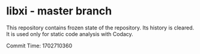 # libxi - master branch

This repository contains frozen state of the repository.
Its history is cleared. It is used only for static code
analysis with Codacy.

Commit Time: 1702710360